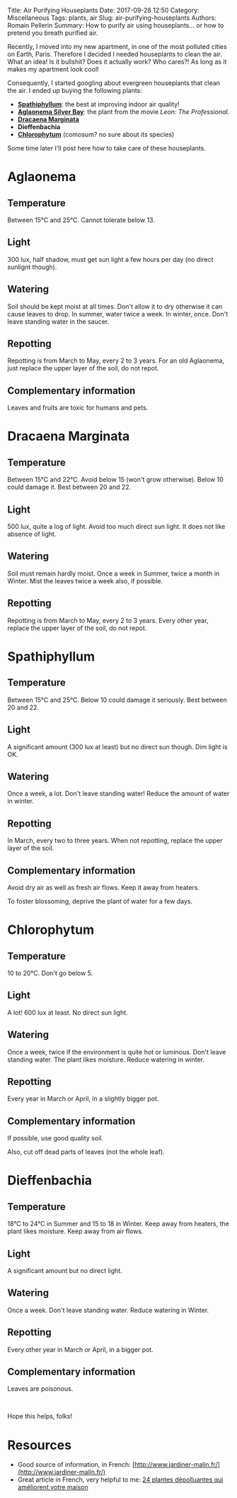 Title: Air Purifying Houseplants
Date: 2017-09-28 12:50
Category: Miscellaneous
Tags: plants, air
Slug: air-purifying-houseplants
Authors: Romain Pellerin
Summary: How to purify air using houseplants... or how to pretend you breath purified air.

Recently, I moved into my new apartment, in one of the most polluted cities on Earth, Paris. Therefore I decided I needed houseplants to clean the air. What an idea! Is it bullshit? Does it actually work? Who cares?! As long as it makes my apartment look cool!

Consequently, I started googling about evergreen houseplants that clean the air. I ended up buying the following plants:

- **[Spathiphyllum](http://www.plantes-depolluantes.com/_plantes/spathiphyllum.php)**: the best at improving indoor air quality!
- **[Aglaonema Silver Bay](http://www.plantes-depolluantes.com/_plantes/aglaonema.php)**: the plant from the movie *Leon: The Professional*.
- **[Dracaena Marginata](http://www.plantes-depolluantes.com/_plantes/dracaena_marginata.php)**
- **Dieffenbachia**
- **[Chlorophytum](http://www.plantes-depolluantes.com/_plantes/chlorophytum.php)** (comosum? no sure about its species)

Some time later I'll post here how to take care of these houseplants.

# Aglaonema

## Temperature

Between 15°C and 25°C. Cannot tolerate below 13.

## Light

300 lux, half shadow, must get sun light a few hours per day (no direct sunlignt though).

## Watering

Soil should be kept moist at all times. Don't allow it to dry otherwise it can cause leaves to drop. In summer, water twice a week. In winter, once. Don't leave standing water in the saucer.

## Repotting

Repotting is from March to May, every 2 to 3 years. For an old Aglaonema, just replace the upper layer of the soil, do not repot.

## Complementary information

Leaves and fruits are toxic for humans and pets.

# Dracaena Marginata

## Temperature

Between 15°C and 22°C. Avoid below 15 (won't grow otherwise). Below 10 could damage it. Best between 20 and 22.

## Light

500 lux, quite a log of light. Avoid too much direct sun light. It does not like absence of light.

## Watering

Soil must remain hardly moist. Once a week in Summer, twice a month in Winter. Mist the leaves twice a week also, if possible.

## Repotting

Repotting is from March to May, every 2 to 3 years. Every other year, replace the upper layer of the soil, do not repot.

# Spathiphyllum

## Temperature

Between 15°C and 25°C. Below 10 could damage it seriously. Best between 20 and 22.

## Light

A significant amount (300 lux at least) but no direct sun though. Dim light is OK.

## Watering

Once a week, a lot. Don't leave standing water! Reduce the amount of water in winter.

## Repotting

In March, every two to three years. When not repotting, replace the upper layer of the soil.

## Complementary information

Avoid dry air as well as fresh air flows. Keep it away from heaters.

To foster blossoming, deprive the plant of water for a few days.

# Chlorophytum

## Temperature

10 to 20°C. Don't go below 5.

## Light

A lot! 600 lux at least. No direct sun light.

## Watering

Once a week, twice if the environment is quite hot or luminous. Don't leave standing water. The plant likes moisture. Reduce watering in winter.

## Repotting

Every year in March or April, in a slightly bigger pot.

## Complementary information

If possible, use good quality soil.

Also, cut off dead parts of leaves (not the whole leaf).

# Dieffenbachia

## Temperature

18°C to 24°C in Summer and 15 to 18 in Winter. Keep away from heaters, the plant likes moisture. Keep away from air flows.

## Light

A significant amount but no direct light.

## Watering

Once a week. Don't leave standing water. Reduce watering in Winter.

## Repotting

Every other year in March or April, in a bigger pot.

## Complementary information

Leaves are poisonous.
 
<br />

Hope this helps, folks!

# Resources

- Good source of information, in French: [http://www.jardiner-malin.fr/](http://www.jardiner-malin.fr/)
- Great article in French, very helpful to me: [24 plantes dépolluantes qui améliorent votre maison](https://www.rustica.fr/articles-jardin/24-plantes-depolluantes-qui-ameliorent-votre-maison,2136.html)
